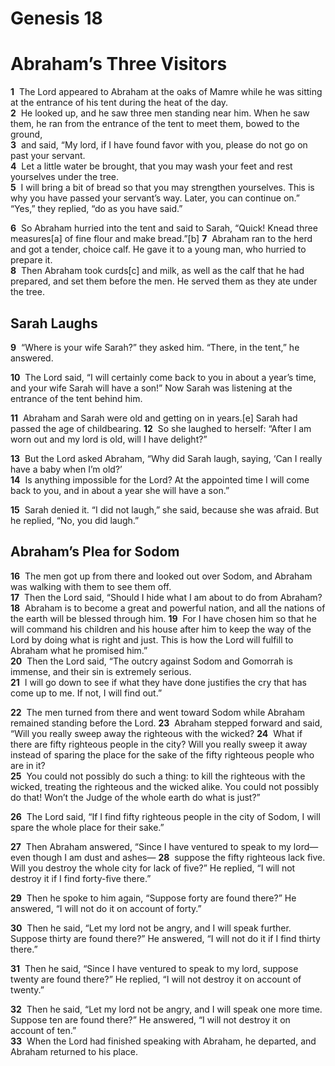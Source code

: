 # Genesis 18
# Abraham’s Three Visitors

**1**   The Lord appeared to Abraham at the oaks of Mamre while he was sitting at the entrance of his tent during the heat of the day.  
**2**  He looked up, and he saw three men standing near him. When he saw them, he ran from the entrance of the tent to meet them, bowed to the ground,  
**3**  and said, “My lord, if I have found favor with you, please do not go on past your servant.  
**4**  Let a little water be brought, that you may wash your feet and rest yourselves under the tree.  
**5**  I will bring a bit of bread so that you may strengthen yourselves. This is why you have passed your servant’s way. Later, you can continue on.”
“Yes,” they replied, “do as you have said.”

**6**  So Abraham hurried into the tent and said to Sarah, “Quick! Knead three measures[a] of fine flour and make bread.”[b]
**7**  Abraham ran to the herd and got a tender, choice calf. He gave it to a young man, who hurried to prepare it.  
**8**  Then Abraham took curds[c] and milk, as well as the calf that he had prepared, and set them before the men. He served them as they ate under the tree.

## Sarah Laughs

**9**  “Where is your wife Sarah?” they asked him.
“There, in the tent,” he answered.

**10**  The Lord said, “I will certainly come back to you in about a year’s time, and your wife Sarah will have a son!” Now Sarah was listening at the entrance of the tent behind him.

**11**  Abraham and Sarah were old and getting on in years.[e] Sarah had passed the age of childbearing.
**12**  So she laughed to herself: “After I am worn out and my lord is old, will I have delight?”

**13**  But the Lord asked Abraham, “Why did Sarah laugh, saying, ‘Can I really have a baby when I’m old?’  
**14**  Is anything impossible for the Lord? At the appointed time I will come back to you, and in about a year she will have a son.”

**15**  Sarah denied it. “I did not laugh,” she said, because she was afraid.
But he replied, “No, you did laugh.”

## Abraham’s Plea for Sodom

**16**  The men got up from there and looked out over Sodom, and Abraham was walking with them to see them off.  
**17**  Then the Lord said, “Should I hide what I am about to do from Abraham?
**18**  Abraham is to become a great and powerful nation, and all the nations of the earth will be blessed through him.
**19**  For I have chosen him so that he will command his children and his house after him to keep the way of the Lord by doing what is right and just. This is how the Lord will fulfill to Abraham what he promised him.”  
**20**  Then the Lord said, “The outcry against Sodom and Gomorrah is immense, and their sin is extremely serious.  
**21**  I will go down to see if what they have done justifies the cry that has come up to me. If not, I will find out.”

**22**  The men turned from there and went toward Sodom while Abraham remained standing before the Lord.
**23**  Abraham stepped forward and said, “Will you really sweep away the righteous with the wicked?
**24**  What if there are fifty righteous people in the city? Will you really sweep it away instead of sparing the place for the sake of the fifty righteous people who are in it?  
**25**  You could not possibly do such a thing: to kill the righteous with the wicked, treating the righteous and the wicked alike. You could not possibly do that! Won’t the Judge of the whole earth do what is just?”

**26**  The Lord said, “If I find fifty righteous people in the city of Sodom, I will spare the whole place for their sake.”

**27**  Then Abraham answered, “Since I have ventured to speak to my lord—even though I am dust and ashes— 
**28**  suppose the fifty righteous lack five. Will you destroy the whole city for lack of five?”
He replied, “I will not destroy it if I find forty-five there.”

**29**  Then he spoke to him again, “Suppose forty are found there?”
He answered, “I will not do it on account of forty.”

**30**  Then he said, “Let my lord not be angry, and I will speak further. Suppose thirty are found there?”
He answered, “I will not do it if I find thirty there.”

**31**  Then he said, “Since I have ventured to speak to my lord, suppose twenty are found there?”
He replied, “I will not destroy it on account of twenty.”

**32**  Then he said, “Let my lord not be angry, and I will speak one more time. Suppose ten are found there?”
He answered, “I will not destroy it on account of ten.”  
**33**  When the Lord had finished speaking with Abraham, he departed, and Abraham returned to his place.
